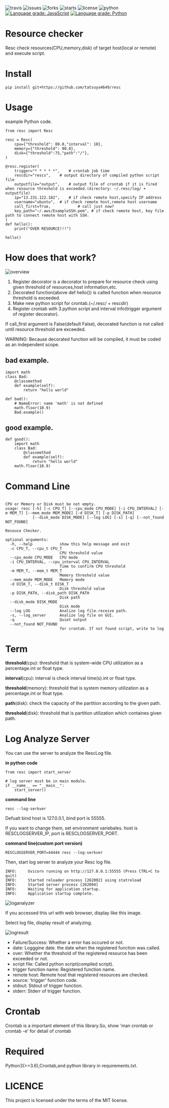 
![travis](https://www.travis-ci.com/tatsuya4649/resc.svg?branch=master)
![issues](https://img.shields.io/github/issues/tatsuya4649/resc)
![forks](https://img.shields.io/github/forks/tatsuya4649/resc)
![starts](https://img.shields.io/github/stars/tatsuya4649/resc)
![license](https://img.shields.io/github/license/tatsuya4649/resc)
![python](https://img.shields.io/badge/python-3.6%7C3.7%7C3.8%7C3.9-blue)
[![Language grade: JavaScript](https://img.shields.io/lgtm/grade/javascript/g/tatsuya4649/resc.svg?logo=lgtm&logoWidth=18)](https://lgtm.com/projects/g/tatsuya4649/resc/context:javascript)
[![Language grade: Python](https://img.shields.io/lgtm/grade/python/g/tatsuya4649/resc.svg?logo=lgtm&logoWidth=18)](https://lgtm.com/projects/g/tatsuya4649/resc/context:python)

# Resource checker

Resc check resources(CPU,memory,disk) of target host(local or remote) and execute script.

# Install

```
pip install git+https://github.com/tatsuya4649/resc

```

# Usage

example Python code.

```kkkkkkkkkkkkkkk
from resc import Resc

resc = Resc(
	cpu={"threshold": 80.0,"interval": 10},
	memory={"threshold": 90.0},
	disk={"threshold":75,"path":"/"},
)

@resc.register(
	trigger="* * * * *",	# crontab job time
	rescdir="rescs",	# output directory of compiled python script file
	outputfile="output",	# output file of crontab if it is fired when resource threshold is exceeded.(directory: ~/.resc/log/ + outputfile)
	ip="13.231.122.182",	# if check remote host,specify IP address
	username="ubuntu",	# if check remote host,remote host username
	call_first=True,			# call just now?
	key_path="~/.aws/ExampleSSH.pem", # if check remote host, key file path to connect remote host with SSH.
)
def hello():
	print("OVER RESOURCE!!!")

hello()
```

# How does that work?

![overview](docs/assets/resc_overview.png)

1. Register decorator is a decorator to prepare for resource check using given threshold of resources,host information,etc.
2. Decorated function(above def hello()) is called function when resource threshold is exceeded.
3. Make new python script for crontab.(~/.resc/ + rescdir)
4. Register crontab with 3.python script and interval info(trigger argument of register decorator).

If call_first argument is False(default False), decorated function is not called until resource threshold are exceeded.

WARNING: Because decorated function will be compiled, it must be coded as an independent scope.

## bad example.

```
import math
class Bad:
	@classmethod
	def example(self):
		return "hello world"

def bad():
	# NameError: name 'math' is not defined
	math.floor(10.9)
	Bad.example()
```

## good example.

```
def good():
	import math
	class Bad:
		@classmethod
		def example(self):
			return "hello world"
	math.floor(10.9)
```

# Command Line

```

CPU or Memory or Disk must be not empty.
usage: resc [-h] [-c CPU_T] [--cpu_mode CPU_MODE] [-i CPU_INTERVAL] [-m MEM_T] [--mem_mode MEM_MODE] [-d DISK_T] [-p DISK_PATH]
            [--disk_mode DISK_MODE] [--log LOG] [-s] [-q] [--not_found NOT_FOUND]

Resouce Checker.

optional arguments:
  -h, --help            show this help message and exit
  -c CPU_T, --cpu_t CPU_T
                        CPU threshold value
  --cpu_mode CPU_MODE   CPU mode
  -i CPU_INTERVAL, --cpu_interval CPU_INTERVAL
                        Time to confirm CPU threshold
  -m MEM_T, --mem_t MEM_T
                        Memory threshold value
  --mem_mode MEM_MODE   Memory mode
  -d DISK_T, --disk_t DISK_T
                        Disk threshold value
  -p DISK_PATH, --disk_path DISK_PATH
                        Disk path
  --disk_mode DISK_MODE
                        Disk mode
  --log LOG             Analize log file.receive path.
  -s, --log_server      Analize log file on GUI.
  -q                    Quiet output
  --not_found NOT_FOUND
                        for crontab. If not found script, write to log

```

# Term

**threshold**(cpu):  threshold that is system-wide CPU utilization as a percentage.int or float type.

**interval**(cpu): interval is check interval time(s).int or float type.

**threshold**(memory): threshold that is system memory utilization as a percentage.int or float type.

**path**(disk): check the capacity of the partition according to the given path.

**threshold**(disk): threshold that is partition utilization which containes given path.


# Log Analyze Server

You can use the server to analyze the RescLog file.

**in python code**

```
from resc import start_server

# log server must be in main module.
if __name__ == "__main__":
    start_server()
```

**command line**

```
resc --log-serkver
```

Defualt bind host is 127.0.0.1, bind port is 55555.

If you want to change them, set environment variebales. host is RESCLOGSERVER_IP, port is RESCLOGSERVER_PORT.

**command line(custom port version)**

```
RESCLOGSERVER_PORT=44444 resc --log-serkver
```

Then, start log server to analyze your Resc log file.

```
INFO:     Uvicorn running on http://127.0.0.1:55555 (Press CTRL+C to quit)
INFO:     Started reloader process [262092] using statreload
INFO:     Started server process [262094]
INFO:     Waiting for application startup.
INFO:     Application startup complete.
```

![loganalyzer](docs/asserts/loganalyzer.png)

If you accessed this url with web browser, display like this image.

Select log file, display result of analyzing.

![logresult](docs/asserts/logresult.png)

* Failure/Success: Whether a error has occured or not.
* date: Logggine date. the date when the registered function was called.
* over: Whether the threshold of the registered resource has been exceeded or not.
* script file: Called python script(compiled script).
* trigger function name: Registered function name.
* remote host: Remote host that registered resources are checked.
* source: 'trigger' function code.
* stdout: Stdout of trigger function.
* stderr: Stderr of trigger function.

# Crontab

Crontab is a important element of this library.So, show 'man crontab or crontab -e' for detail of crontab

# Required

Python3(>=3.6),Crontab,and python library in requirements.txt.

# LICENCE

This project is licensed under the terms of the MIT license.

